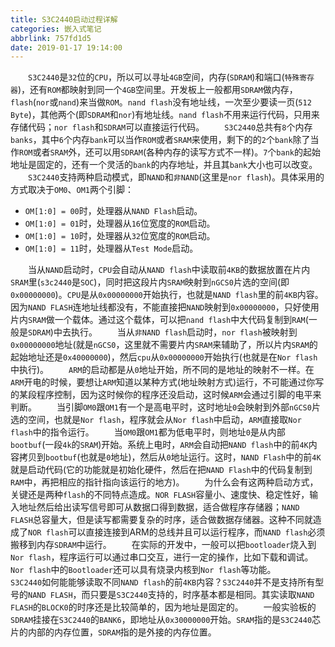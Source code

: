 ```yaml
---
title: S3C2440启动过程详解
categories: 嵌入式笔记
abbrlink: 757fd1d5
date: 2019-01-17 19:14:00
---
```

&emsp;&emsp;`S3C2440`是`32`位的`CPU`，所以可以寻址`4GB`空间，内存(`SDRAM`)和端口(`特殊寄存器`)，还有`ROM`都映射到同一个`4GB`空间里。开发板上一般都用`SDRAM`做内存，`flash`(`nor`或`nand`)来当做`ROM`。`nand flash`没有地址线，一次至少要读一页(`512 Byte`)，其他两个(即`SDRAM`和`nor`)有地址线。`nand flash`不用来运行代码，只用来存储代码；`nor flash`和`SDRAM`可以直接运行代码。
&emsp;&emsp;`S3C2440`总共有`8`个内存`banks`，其中`6`个内存`bank`可以当作`ROM`或者`SRAM`来使用，剩下的的`2`个`bank`除了当作`ROM`或者`SRAM`外，还可以用`SDRAM`(各种内存的读写方式不一样)。`7`个`bank`的起始地址是固定的，还有一个灵活的`bank`的内存地址，并且其`bank`大小也可以改变。
&emsp;&emsp;`S3C2440`支持两种启动模式，即`NAND`和`非NAND`(这里是`nor flash`)。具体采用的方式取决于`OM0`、`OM1`两个引脚：

- `OM[1:0] = 00`时，处理器从`NAND Flash`启动。
- `OM[1:0] = 01`时，处理器从`16`位宽度的`ROM`启动。
- `OM[1:0] = 10`时，处理器从`32`位宽度的`ROM`启动。
- `OM[1:0] = 11`时，处理器从`Test Mode`启动。

&emsp;&emsp;当从`NAND`启动时，`CPU`会自动从`NAND flash`中读取前`4KB`的数据放置在片内`SRAM`里(`s3c2440`是`SOC`)，同时把这段片内`SRAM`映射到`nGCS0`片选的空间(即`0x00000000`)。`CPU`是从`0x00000000`开始执行，也就是`NAND flash`里的前`4KB`内容。因为`NAND FLASH`连地址线都没有，不能直接把`NAND`映射到`0x00000000`，只好使用片内`SRAM`做一个载体。通过这个载体，可以把`nand flash`中大代码复制到`RAM`(一般是`SDRAM`)中去执行。
&emsp;&emsp;当从`非NAND flash`启动时，`nor flash`被映射到`0x00000000`地址(就是`nGCS0`，这里就不需要片内`SRAM`来辅助了，所以片内`SRAM`的起始地址还是`0x40000000`)，然后`cpu`从`0x00000000`开始执行(也就是在`Nor flash`中执行)。
&emsp;&emsp;`ARM`的启动都是从`0`地址开始，所不同的是地址的映射不一样。在`ARM`开电的时候，要想让`ARM`知道以某种方式(地址映射方式)运行，不可能通过你写的某段程序控制，因为这时候你的程序还没启动，这时候`ARM`会通过引脚的电平来判断。
&emsp;&emsp;当引脚`OM0`跟`OM1`有一个是高电平时，这时地址`0`会映射到外部`nGCS0`片选的空间，也就是`Nor flash`，程序就会从`Nor flash`中启动，`ARM`直接取`Nor flash`中的指令运行。
&emsp;&emsp;当`OM0`跟`OM1`都为低电平时，则地址`0`是从内部`bootbuf`(一段`4k`的`SRAM`)开始。系统上电时，`ARM`会自动把`NAND flash`中的前`4K`内容拷贝到`bootbuf`(也就是`0`地址)，然后从`0`地址运行。这时，`NAND Flash`中的前`4K`就是启动代码(它的功能就是初始化硬件，然后在把`NAND Flash`中的代码复制到`RAM`中，再把相应的指针指向该运行的地方)。
&emsp;&emsp;为什么会有这两种启动方式，关键还是两种`flash`的不同特点造成。`NOR FLASH`容量小、速度快、稳定性好，输入地址然后给出读写信号即可从数据口得到数据，适合做程序存储器；`NAND FLASH`总容量大，但是读写都需要复杂的时序，适合做数据存储器。这种不同就造成了`NOR flash`可以直接连接到ARM的总线并且可以运行程序，而`NAND flash`必须搬移到内存`SDRAM`中运行。
&emsp;&emsp;在实际的开发中，一般可以把`bootloader`烧入到`Nor flash`，程序运行可以通过串口交互，进行一定的操作，比如下载和调试。`Nor flash`中的`Bootloader`还可以具有烧录内核到`Nor flash`等功能。
&emsp;&emsp;`S3C2440`如何能能够读取不同`NAND flash`的前`4KB`内容？`S3C2440`并不是支持所有型号的`NAND FLASH`，而只要是`S3C2440`支持的，时序基本都是相同。其实读取`NAND FLASH`的`BLOCK0`的时序还是比较简单的，因为地址是固定的。
&emsp;&emsp;一般实验板的`SDRAM`挂接在`S3C2440`的`BANK6`，即地址从`0x30000000`开始。`SRAM`指的是`S3C2440`芯片的内部的内存位置，`SDRAM`指的是外接的内存位置。